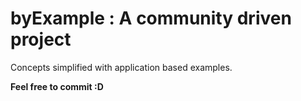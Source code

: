 # byExample : A community driven project

Concepts simplified with application based examples.

**Feel free to commit :D**